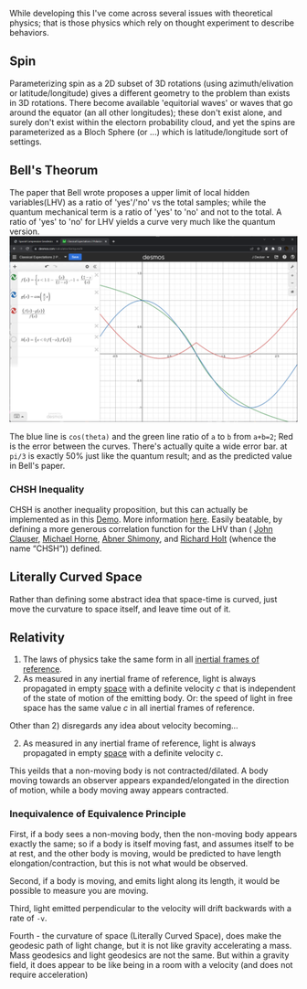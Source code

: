 While developing this I've come across several issues with theoretical physics; that is those physics which rely on thought experiment to describe behaviors.

## Spin
Parameterizing spin as a 2D subset of 3D rotations (using azimuth/elivation or latitude/longitude) gives a different geometry to the problem than exists in 3D rotations.  There become available 'equitorial waves' or waves that go around the equator (an all other longitudes); these don't exist alone, and surely don't exist within the electorn probability cloud, and yet the spins are parameterized as a Bloch Sphere (or ...) which is latitude/longitude sort of settings.

## Bell's Theorum
The paper that Bell wrote proposes a upper limit of local hidden variables(LHV) as a ratio of 'yes'/'no' vs the total samples; while the quantum mechanical term is a ratio of 'yes' to 'no' and not to the total.  A ratio of 'yes' to 'no' for LHV yields a curve very much like the quantum version.
![Bell Comparison](bell-comparison-calc.png)

The blue line is `cos(theta)` and the green line ratio of `a` to `b` from `a+b=2`; Red is the error between the curves.  There's actually quite a wide error bar.  at `pi/3` is exactly 50% just like the quantum result; and as the predicted value in Bell's paper.  

### CHSH Inequality
CHSH is another inequality proposition, but this can actually be implemented as in this [Demo](https://d3x0r.github.io/STFRPhysics/math/CHSH_Game.html).  More information [here](https://github.com/d3x0r/STFRPhysics/blob/master/QuantizedProbability.md#chsh-experiment).  Easily beatable, by defining a more generous correlation function for the LHV than ( [John Clauser](https://en.wikipedia.org/wiki/John_Clauser), [Michael Horne](https://en.wikipedia.org/wiki/Michael_Horne_(physicist)), [Abner Shimony](https://en.wikipedia.org/wiki/Abner_Shimony), and [Richard Holt](https://en.wikipedia.org/wiki/Richard_Holt_(physicist)) (whence the name “CHSH”)) defined.

## Literally Curved Space
Rather than defining some abstract idea that space-time is curved, just move the curvature to space itself, and leave time out of it.

## Relativity

1) The laws of physics take the same form in all [inertial frames of reference](https://en.wikipedia.org/wiki/Inertial_frames_of_reference "Inertial frames of reference").  
2) As measured in any inertial frame of reference, light is always propagated in empty [space](https://en.wikipedia.org/wiki/Space "Space") with a definite velocity _c_ that is independent of the state of motion of the emitting body. Or: the speed of light in free space has the same value _c_ in all inertial frames of reference.

Other than 2) disregards any idea about velocity becoming... 

 2) As measured in any inertial frame of reference, light is always propagated in empty [space](https://en.wikipedia.org/wiki/Space "Space") with a definite velocity _c_.

This yeilds that a non-moving body is not contracted/dilated.  A body moving towards an observer appears expanded/elongated in the direction of motion, while a body moving away appears contracted.

### Inequivalence of Equivalence Principle 
First, if a body sees a non-moving body, then the non-moving body appears exactly the same; so if a body is itself moving fast, and assumes itself to be at rest, and the other body is moving, would be predicted to have length elongation/contraction, but this is not what would be observed.

Second, if a body is moving, and emits light along its length, it would be possible to measure you are moving.

Third, light emitted perpendicular to the velocity will drift backwards with a rate of `-v`. 

Fourth - the curvature of space (Literally Curved Space), does make the geodesic path of light change, but it is not like gravity accelerating a mass.   Mass geodesics and light geodesics are not the same.  But within a gravity field, it does appear to be like being in a room with a velocity (and does not require acceleration)



